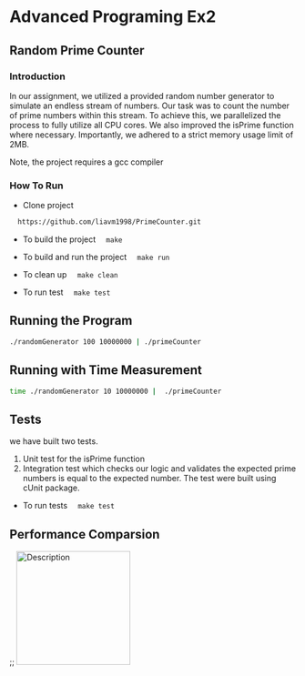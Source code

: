 # Advanced Programing Ex2

## Random Prime Counter

### Introduction

In our assignment, we utilized a provided random number generator to simulate an endless stream of numbers.
Our task was to count the number of prime numbers within this stream.
To achieve this, we parallelized the process to fully utilize all CPU cores.
We also improved the isPrime function where necessary.
Importantly, we adhered to a strict memory usage limit of 2MB.

Note, the project requires a gcc compiler

### How To Run

- Clone project

```bash
  https://github.com/liavm1998/PrimeCounter.git
```

- To build the project
  `  make`
- To build and run the project
  `  make run`

- To clean up
  `  make clean`

- To run test
  `  make test`

## Running the Program

```bash
./randomGenerator 100 10000000 | ./primeCounter
```

## Running with Time Measurement

```bash
time ./randomGenerator 10 10000000 |  ./primeCounter
```

## Tests

we have built two tests.

1. Unit test for the isPrime function
2. Integration test which checks our logic and validates the expected prime numbers is equal to the expected number.
   The test were built using cUnit package.

- To run tests
  `  make test`

## Performance Comparsion

;; <img src="images/their_output" alt="Description" width="200"/>
